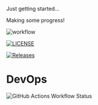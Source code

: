 Just getting started...

Making some progress!

![workflow](https://github.com/ASmokeyPie/devops/actions/workflows/main.yml/badge.svg)

[![LICENSE](https://img.shields.io/github/license/ASmokeyPie/devops.svg?style=flat-square)](https://github.com/ASmokeyPie/devops/blob/master/LICENSE)

[![Releases](https://img.shields.io/github/release/ASmokeyPie/devops/all.svg?style=flat-square)](https://github.com/ASmokeyPie/devops/releases)

# DevOps
![GitHub Actions Workflow Status](https://img.shields.io/github/actions/workflow/status/ASmokeyPie/devops/main.yml)
